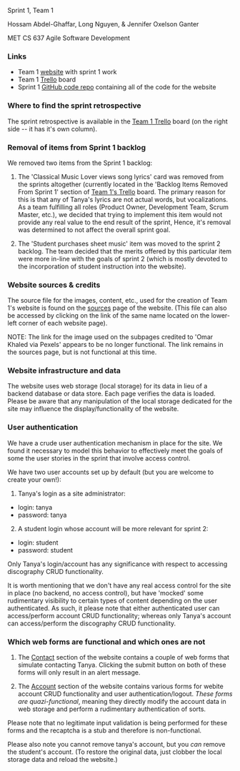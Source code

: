 Sprint 1, Team 1
 
Hossam Abdel-Ghaffar, Long Nguyen, & Jennifer Oxelson Ganter

MET CS 637 Agile Software Development

### Links
* Team 1 [website](http://www.cs634-hur-01.designaspractice.com/) with sprint 1 work
* Team 1 [Trello](https://trello.com/b/CjFGS03b/cs634-group-1-team-1) board
* Sprint 1 [GitHub code repo](https://github.com/oxelson/CS634) containing all of the code for the website

### Where to find the sprint retrospective

The sprint retrospective is available in the [Team 1 Trello](https://trello.com/b/CjFGS03b/cs634-group-1-team-1) board (on the right side -- it has it's own column).

### Removal of items from Sprint 1 backlog

We removed two items from the Sprint 1 backlog:

1. The 'Classical Music Lover views song lyrics' card was removed from the sprints altogether (currently located in the 'Backlog Items Removed From Sprint 1' section of [Team 1's Trello](https://trello.com/b/CjFGS03b/cs634-group-1-team-1) board. The primary reason for this is that any of Tanya's lyrics are not actual words, but vocalizations. As a team fulfilling all roles (Product Owner, Development Team, Scrum Master, etc.), we decided that trying to implement this item would not provide any real value to the end result of the sprint,  Hence, it's removal was determined to not affect the overall sprint goal.

2. The 'Student purchases sheet music' item was moved to the sprint 2 backlog.  The team decided that the merits offered by this particular item were more in-line with the goals of sprint 2 (which is mostly devoted to the incorporation of student instruction into the website).

### Website sources & credits

The source file for the images, content, etc., used for the creation of Team 1's website is found on the [sources](http://www.cs634-hur-01.designaspractice.com/sources.php) page of the website.  (This file can also be accessed by clicking on the link of the same name located on the lower-left corner of each website page).

NOTE: The link for the image used on the subpages credited to 'Omar Khaled via Pexels' appears to be no longer functional.  The link remains in the sources page, but is not functional at this time.

### Website infrastructure and data

The website uses web storage (local storage) for its data in lieu of a backend database or data store.  Each page verifies the data is loaded.  Please be aware that any manipulation of the local storage dedicated for the site may influence the display/functionality of the website. 

### User authentication

We have a crude user authentication mechanism in place for the site.  We found it necessary to model this behavior to effectively meet the goals of some the user stories in the sprint that involve access control.

We have two user accounts set up by default (but you are welcome to create your own!):

1. Tanya's login as a site administrator:
  * login: tanya
  * password: tanya
  
2. A student login whose account will be more relevant for sprint 2:
  * login: student
  * password: student
  
Only Tanya's login/account has any significance with respect to accessing discography CRUD functionality.  

It is worth mentioning that we don't have any real access control for the site in place (no backend, no access control), but have 'mocked' some rudimentary visibility to certain types of content depending on the user authenticated.  As such, it please note that either authenticated user can access/perform account CRUD functionality; whereas only Tanya's account can access/perform the discography CRUD functionality.

### Which web forms are functional and which ones are not

1. The [Contact](http://www.cs634-hur-01.designaspractice.com/contact/) section of the website contains a couple of web forms that simulate contacting Tanya.  Clicking the submit button on both of these forms will only result in an alert message.

2. The [Account](http://www.cs634-hur-01.designaspractice.com/account/) section of the website contains various forms for webite account CRUD functionality and user authentication/logout.  *These forms are quazi-functional*, meaning they directly modify the account data in web storage and perform a rudimentary authentication of sorts.  

Please note that no legitimate input validation is being performed for these forms and the recaptcha is a stub and therefore is non-functional.  

Please also note you cannot remove tanya's account, but you *can* remove the student's account.  (To restore the original data, just clobber the local storage data and reload the website.)

